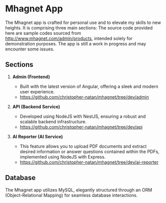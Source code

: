 # Mhagnet App

The Mhagnet app is crafted for personal use and to elevate my skills to new heights. It is comprising three main sections:
The source code provided here are sample codes sourced from http://www.mhagnet.com/admin/products, intended solely for demonstration purposes.
The app is still a work in progress and may encounter some issues.


## Sections

1. **Admin (Frontend)**
    - Built with the latest version of Angular, offering a sleek and modern user experience.
    - https://github.com/christopher-natan/mhagnet/tree/dev/admin

2. **API (Backend Service)**
    - Developed using NodeJS with NestJS, ensuring a robust and scalable backend infrastructure.
    - https://github.com/christopher-natan/mhagnet/tree/dev/api

3. **AI Reporter (AI Service)**
    - This feature allows you to upload PDF documents and extract desired information or answer questions contained within the PDFs, implemented using NodeJS with Express.
    - https://github.com/christopher-natan/mhagnet/tree/dev/ai-reporter

## Database

The Mhagnet app utilizes MySQL, elegantly structured through an ORM (Object-Relational Mapping) for seamless database interactions.




